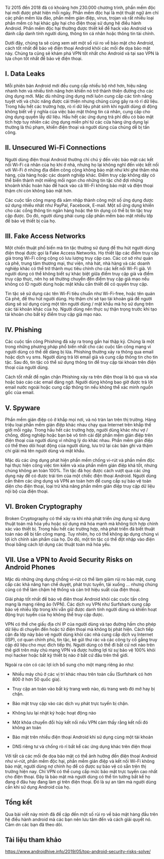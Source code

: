 Từ 2015 đến 2018 đã có khoảng hơn 230.000 chương trình, phần mềm độc hại mới được phát hiện mỗi ngày. Phần mềm độc hại là một thuật ngữ ám chỉ các phần mềm lừa đảo, phần mềm gián điệp, virus, trojan và rất nhiều loại phần mềm có hại khác gây hại cho điện thoại sử dụng hệ điều hành Android. Phần mềm độc hại thường được thiết kế để hack vào Android và đánh cắp danh tính người dùng, thông tin cá nhân hoặc thông tin tài chính.

Dưới đây, chúng ta sẽ cùng xem xét một số rủi ro về bảo mật cho Android, cách tốt nhất để bảo vệ điện thoại Android khỏi các mối đe dọa bảo mật này. Chúng ta cũng sẽ khám phá VPN tốt nhất cho Android và tại sao VPN là lựa chọn tốt nhất để bảo vệ điện thoại.

## I. Data Leaks

Mỗi phiên bản Android mới đều cung cấp nhiều bộ nhớ hơn, hiệu năng nhanh hơn và nhiều tính năng hơn khiến nó trở thành thiên đường cho các ứng dụng mới. Mặc dù những ứng dụng mới luôn cung cấp các tính năng tuyệt vời và chức năng được cải thiện nhưng chúng cũng gây ra rò rỉ dữ liệu. Trong hầu hết các trường hợp, rò rỉ dữ liệu phát sinh khi người dùng di động không biết về ý nghĩa của việc bảo mật thông tin cá nhân, cung cấp cho ứng dụng quyền lấy dữ liệu. Hầu hết các ứng dụng trả phí đều có bảo mật tích hợp tuy nhiên các ứng dụng miễn phí từ các cửa hàng ứng dụng lại thường là thủ phạm, khiến điện thoại và người dùng của chúng dễ bị tấn công.

## II. Unsecured Wi-Fi Connections

Người dùng điện thoại Android thường chỉ chú ý đến việc bảo mật các kết nối Wi-Fi cá nhân của họ khi ở nhà, nhưng họ lại không nghĩ đến việc kết nối với Wi-Fi ở những địa điểm công cộng không bảo mật như khi ghé thăm nhà hàng, cửa hàng hoặc các doanh nghiệp khác. Điểm truy cập không dây có thể biến thành một miếng mồi ngon cho những tin tặc chờ đợi những khoảnh khắc hoàn hảo để hack vào cả Wi-Fi không bảo mật và điện thoại thậm chí còn không bảo mật hơn.

Các cuộc tấn công mạng đã xâm nhập thành công một số ứng dụng được sử dụng nhiều nhất như PayPal, Facebook, E-mail. Một số ứng dụng khiến cho các cổng thông tin ngân hàng hoặc thẻ tín dụng có thể bị tin tặc truy cập được. Do đó, người dùng phải cung cấp phần mềm bảo mật nhiều lớp để bảo vệ thiết bị của họ.

## III. Fake Access Networks

Một chiến thuật phổ biến mà tin tặc thường sử dụng để thu hút người dùng điện thoại được gọi là Fake Access Networks. Họ thiết lập các điểm truy cập giả trong Wi-Fi công cộng có lưu lượng truy cập cao. Các cơ sở như quán cà phê, trung tâm thương mại, thư viện, nhà hát, nhà hàng và các doanh nghiệp khác có thể trở thành mục tiêu chính cho các kết nối Wi-Fi giả. Vì người dùng có thể không biết sự khác biệt giữa điểm truy cập giả và điểm truy cập thực, nên họ sẽ thường chuyển đến điểm truy cập giả mạo nếu không có ID người dùng hoặc mật khẩu cần thiết để có quyền truy cập.

Tin tặc sẽ sử dụng các tên Wi-Fi tiêu chuẩn như Wi-Fi-free, hoặc tên quán Cà phê, để thu hút người dùng. Họ thậm chí sẽ tạo tài khoản giả để người dùng sẽ sử dụng cùng một tên người dùng / mật khẩu mà họ sử dụng trên các tài khoản khác của họ. Người dùng nên thực sự thận trọng trước khi tạo tài khoản cho bất kỳ điểm truy cập giả mạo nào.

## IV. Phishing

Các cuộc tấn công Phishing đã xảy ra trong gần hai thập kỷ. Chúng là một trong những phương pháp phổ biến nhất cho các cuộc tấn công mạng vì người dùng có thể dễ dàng bị lừa. Phishing thường xảy ra thông qua email hoặc dịch vụ sms. Người dùng trả lời email giả và cung cấp thông tin cho tin tặc. Sau đó, tin tặc có thể sử dụng thông tin để truy cập tài khoản trên điện thoại của người dùng.

Cách tốt nhất để ngăn chặn Phishing xảy ra trên điện thoại là bỏ qua và xóa hoặc báo cáo các email đáng ngờ. Người dùng không bao giờ được trả lời email nước ngoài hoặc cung cấp thông tin nếu không thể xác minh nguồn gốc của email.

## V. Spyware

Phần mềm gián điệp có ở khắp mọi nơi, và nó tràn lan trên thị trường. Hàng triệu loại phần mềm gián điệp khác nhau chạy qua Internet trên khắp thế giới mỗi ngày. Trong hầu hết các trường hợp, người dùng khác như vợ / chồng, đồng nghiệp hoặc bạn bè vô tình cài đặt phần mềm gián điệp trên điện thoại của người dùng vì những lý do khác nhau. Phần mềm gián điệp có thể theo dõi hoạt động của người dùng, lưu trữ lại các bản ghi và thậm chí giải mã tên người dùng và mật khẩu.

Mặc dù các ứng dụng phát hiện phần mềm chống vi-rút và phần mềm độc hại thực hiện công việc tìm kiếm và xóa phần mềm gián điệp khá tốt, nhưng chúng không an toàn 100%. Tin tặc đã học được cách vượt qua các ứng dụng này để có được trái tim của một chiếc điện thoại Android. Người dùng cần thêm các ứng dụng và VPN an toàn hơn để cung cấp sự bảo vệ toàn diện cho điện thoại, loại trừ khả năng phần mềm gián điệp truy cập dữ liệu nội bộ của điện thoại.

## VI. Broken Cryptography

Broken Cryptography có thể xảy ra khi nhà phát triển ứng dụng sử dụng thuật toán mã hóa yếu hoặc sử dụng mã hóa mạnh mà không tích hợp chính xác vào thiết bị. Trong hầu hết các trường hợp, nhà phát triển đã biết thuật toán nào dễ bị tấn công mạng. Tuy nhiên, họ có thể không áp dụng chúng vì lợi ích chính sản phẩm của họ. Do đó, một tin tặc có thể đột nhập vào điện thoại bằng cách lợi dụng các thuật toán mã hóa yếu.

## VII. Use a VPN to Avoid Security Risks on Android Phones

Mặc dù những ứng dụng chống vi-rút có thể làm giảm rủi ro bảo mật, cung cấp các khả năng hạn chế duyệt, phát trực tuyến, tải xuống ... nhưng chúng cũng có thể làm chậm hệ thống và cản trở hiệu suất của điện thoại.

Giải pháp tốt nhất để bảo vệ điện thoại Android khỏi các cuộc tấn công mạng là mạng riêng ảo (VPN). Các dịch vụ VPN như Surfshark cung cấp bảo vệ nhiều lớp trong khi vẫn giữ được danh tính người dùng và khiến hoạt động trực tuyến của họ không thể truy cập được.

VPN có thể che giấu địa chỉ IP của người dùng và tạo đường hầm cho phép dữ liệu di chuyển đến hoặc từ điện thoại mà không bị phát hiện. Cách tiếp cận đa lớp này bảo vệ người dùng khỏi các nhà cung cấp dịch vụ Internet (ISP), cơ quan chính phủ, tin tặc, kẻ gửi thư rác và các công ty cố gắng truy cập dữ liệu cho mục đích tiếp thị. Người dùng có thể đi bất cứ nơi nào trên thế giới trên máy chủ mạng VPN và được hưởng lợi từ sự bảo vệ 100% khỏi mọi hacker hoặc bất kỳ thiết bị nào ở bất cứ đâu trên thế giới.

Ngoài ra còn có các lợi ích bổ sung cho một mạng riêng ảo như:

+ Nhiều máy chủ ở các vị trí khác nhau trên toàn cầu (Surfshark có hơn 800 ở hơn 50 quốc gia).

+ Truy cập an toàn vào bất kỳ trang web nào, dù trang web đó mở hay bị chặn.

+ Bảo mật truy cập vào các dịch vụ phát trực tuyến bị chặn.

+ Không lưu lại nhật ký hoặc hoạt động nào

+ Một khóa chuyển đổi hủy kết nối nếu VPN cảm thấy rằng kết nối đó không an toàn

+ Bảo mật trên nhiều điện thoại Android khi sử dụng cùng một tài khoản

+ DNS riêng tư và chống rò rỉ bất kể các ứng dụng khác trên điện thoại

Với tất cả các mối đe dọa bảo mật có thể ảnh hưởng đến điện thoại Android như vi-rút, phần mềm độc hại, phần mềm gián điệp và kết nối Wi-Fi không bảo mật, người dùng nợ chính họ để có được sự bảo vệ có sẵn trên thị trường hiện nay. Chỉ VPN có thể cung cấp mức bảo mật trực tuyến cao nhất cho điện thoại. Đây là bảo mật mà người dùng có thể tin tưởng bất kể họ đang ở đâu hay đang làm gì trên điện thoại. Đó là sự an tâm mà người dùng cần khi sử dụng Android của họ.

## Tổng kết

Qua bài viết này mình đã đề cập đến một số rủi ro về bảo mật hàng đầu trên hệ điều hành android mà các bạn nên lưu tâm đến và cách giải quyết nó. Cảm ơn các bạn đã theo dõi.

## Tài liệu tham khảo

https://www.androidhive.info/2019/05/top-android-security-risks-solve/